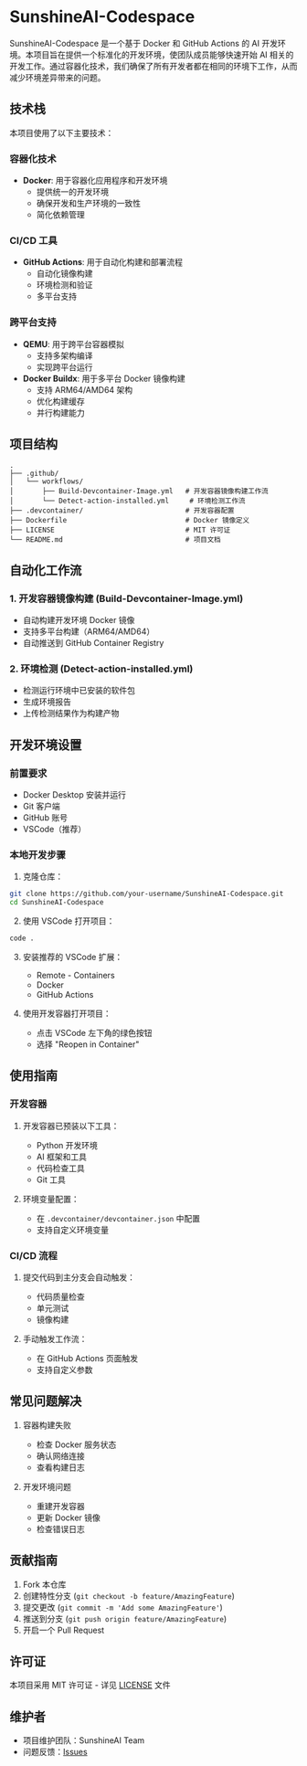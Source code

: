 # SunshineAI-Codespace

SunshineAI-Codespace 是一个基于 Docker 和 GitHub Actions 的 AI 开发环境。本项目旨在提供一个标准化的开发环境，使团队成员能够快速开始 AI 相关的开发工作。通过容器化技术，我们确保了所有开发者都在相同的环境下工作，从而减少环境差异带来的问题。

## 技术栈

本项目使用了以下主要技术：

### 容器化技术
- **Docker**: 用于容器化应用程序和开发环境
  - 提供统一的开发环境
  - 确保开发和生产环境的一致性
  - 简化依赖管理

### CI/CD 工具
- **GitHub Actions**: 用于自动化构建和部署流程
  - 自动化镜像构建
  - 环境检测和验证
  - 多平台支持

### 跨平台支持
- **QEMU**: 用于跨平台容器模拟
  - 支持多架构编译
  - 实现跨平台运行
- **Docker Buildx**: 用于多平台 Docker 镜像构建
  - 支持 ARM64/AMD64 架构
  - 优化构建缓存
  - 并行构建能力

## 项目结构

```
.
├── .github/
│   └── workflows/
│       ├── Build-Devcontainer-Image.yml   # 开发容器镜像构建工作流
│       └── Detect-action-installed.yml     # 环境检测工作流
├── .devcontainer/                         # 开发容器配置
├── Dockerfile                             # Docker 镜像定义
├── LICENSE                                # MIT 许可证
└── README.md                              # 项目文档
```

## 自动化工作流

### 1. 开发容器镜像构建 (Build-Devcontainer-Image.yml)
- 自动构建开发环境 Docker 镜像
- 支持多平台构建（ARM64/AMD64）
- 自动推送到 GitHub Container Registry

### 2. 环境检测 (Detect-action-installed.yml)
- 检测运行环境中已安装的软件包
- 生成环境报告
- 上传检测结果作为构建产物

## 开发环境设置

### 前置要求
- Docker Desktop 安装并运行
- Git 客户端
- GitHub 账号
- VSCode（推荐）

### 本地开发步骤

1. 克隆仓库：
```bash
git clone https://github.com/your-username/SunshineAI-Codespace.git
cd SunshineAI-Codespace
```

2. 使用 VSCode 打开项目：
```bash
code .
```

3. 安装推荐的 VSCode 扩展：
   - Remote - Containers
   - Docker
   - GitHub Actions

4. 使用开发容器打开项目：
   - 点击 VSCode 左下角的绿色按钮
   - 选择 "Reopen in Container"

## 使用指南

### 开发容器
1. 开发容器已预装以下工具：
   - Python 开发环境
   - AI 框架和工具
   - 代码检查工具
   - Git 工具

2. 环境变量配置：
   - 在 `.devcontainer/devcontainer.json` 中配置
   - 支持自定义环境变量

### CI/CD 流程
1. 提交代码到主分支会自动触发：
   - 代码质量检查
   - 单元测试
   - 镜像构建

2. 手动触发工作流：
   - 在 GitHub Actions 页面触发
   - 支持自定义参数

## 常见问题解决

1. 容器构建失败
   - 检查 Docker 服务状态
   - 确认网络连接
   - 查看构建日志

2. 开发环境问题
   - 重建开发容器
   - 更新 Docker 镜像
   - 检查错误日志

## 贡献指南

1. Fork 本仓库
2. 创建特性分支 (`git checkout -b feature/AmazingFeature`)
3. 提交更改 (`git commit -m 'Add some AmazingFeature'`)
4. 推送到分支 (`git push origin feature/AmazingFeature`)
5. 开启一个 Pull Request

## 许可证

本项目采用 MIT 许可证 - 详见 [LICENSE](LICENSE) 文件

## 维护者

- 项目维护团队：SunshineAI Team
- 问题反馈：[Issues](https://github.com/your-username/SunshineAI-Codespace/issues)